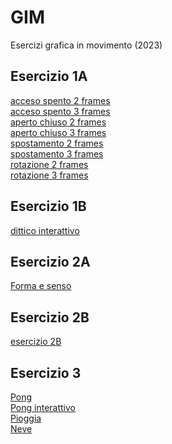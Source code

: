 # GIM
Esercizi grafica in movimento (2023)

## Esercizio 1A

[acceso spento 2 frames](Esercizio_1A/acceso_spento_2.html)  
[acceso spento 3 frames](Esercizio_1A/acceso_spento_3.html)  
[aperto chiuso 2 frames](Esercizio_1A/aperto_chiuso_2.html)  
[aperto chiuso 3 frames](Esercizio_1A/aperto_chiuso_3.html)  
[spostamento 2 frames](Esercizio_1A/spostamento_2.html)  
[spostamento 3 frames](Esercizio_1A/spostamento_3.html)  
[rotazione 2 frames](Esercizio_1A/rotazione_2.html)  
[rotazione 3 frames](Esercizio_1A/rotazione_3.html)

## Esercizio 1B

[dittico interattivo](Esercizio_1B/template/indexD.html)  

## Esercizio 2A

[Forma e senso](Esercizio_2A/template/index.html)  

## Esercizio 2B

[esercizio 2B](Esercizio_2B/video_ok.mp4)


## Esercizio 3

[Pong](Esercizio_3/index.html)  
[Pong interattivo](Esercizio_3/pong_interattivo)  
[Pioggia](Esercizio_3/pioggia)  
[Neve]()



